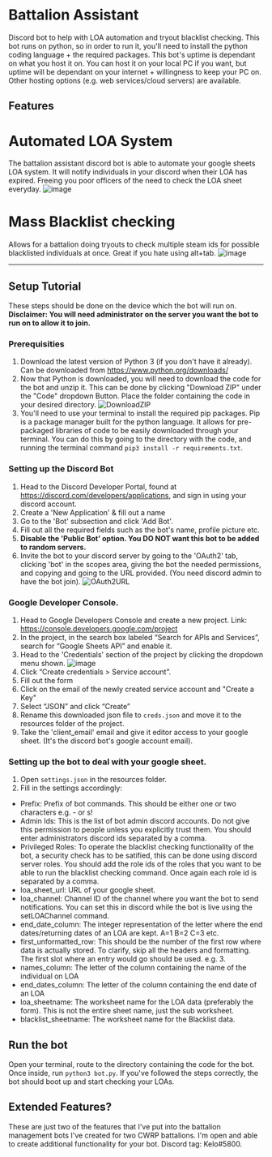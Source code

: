 # Battalion Assistant
Discord bot to help with LOA automation and tryout blacklist checking.
This bot runs on python, so in order to run it, you'll need to install the python coding language + the required packages.
This bot's uptime is dependant on what you host it on. You can host it on your local PC if you want, but uptime will be dependant on your internet + willingness to keep your PC on. Other hosting options (e.g. web services/cloud servers) are available.

## Features
# Automated LOA System
The battalion assistant discord bot is able to automate your google sheets LOA system. It will notify individuals in your discord when their LOA has expired. Freeing you poor officers of the need to check the LOA sheet everyday.
![image](https://user-images.githubusercontent.com/32295800/104526129-99c56400-55f9-11eb-95bd-d7254270b8f2.png)

# Mass Blacklist checking
Allows for a battalion doing tryouts to check multiple steam ids for possible blacklisted individuals at once. Great if you hate using alt+tab. 
![image](https://user-images.githubusercontent.com/32295800/104526068-7d292c00-55f9-11eb-920f-3cfbf6464668.png)

---
## Setup Tutorial
These steps should be done on the device which the bot will run on. 
**Disclaimer: You will need administrator on the server you want the bot to run on to allow it to join.**

### Prerequisities
1. Download the latest version of Python 3 (if you don't have it already). Can be downloaded from https://www.python.org/downloads/
2. Now that Python is downloaded, you will need to download the code for the bot and unzip it. This can be done by clicking "Download ZIP" under the "Code" dropdown Button. Place the folder containing the code in your desired directory.
![DownloadZIP](https://user-images.githubusercontent.com/32295800/104519316-291a4980-55f1-11eb-826f-716031810f63.png)
3. You'll need to use your terminal to install the required pip packages. Pip is a package manager built for the python language. It allows for pre-packaged libraries of code to be easily downloaded through your terminal. You can do this by going to the directory with the code, and running the terminal command `pip3 install -r requirements.txt`.

### Setting up the Discord Bot
1. Head to the Discord Developer Portal, found at https://discord.com/developers/applications, and sign in using your discord account.
2. Create a 'New Application' & fill out a name
3. Go to the 'Bot' subsection and click 'Add Bot'.
4. Fill out all the required fields such as the bot's name, profile picture etc.
5. **Disable the 'Public Bot' option. You DO NOT want this bot to be added to random servers.**
6. Invite the bot to your discord server by going to the 'OAuth2' tab, clicking 'bot' in the scopes area, giving the bot the needed permissions, and copying and going to the URL provided. (You need discord admin to have the bot join).
![OAuth2URL](https://user-images.githubusercontent.com/32295800/104520624-4fd97f80-55f3-11eb-86d1-2a43664f3cb2.png)

### Google Developer Console.
1. Head to Google Developers Console and create a new project. Link: https://console.developers.google.com/project
2. In the project, in the search box labeled “Search for APIs and Services”, search for “Google Sheets API” and enable it.
3. Head to the 'Credentials' section of the project by clicking the dropdown menu shown.
![image](https://user-images.githubusercontent.com/32295800/104520889-cbd3c780-55f3-11eb-8149-9b58bc3188da.png)
4. Click “Create credentials > Service account”.
5. Fill out the form
6. Click on the email of the newly created service account and "Create a Key"
7. Select “JSON” and click “Create”
8. Rename this downloaded json file to `creds.json` and move it to the resources folder of the project.
9. Take the 'client_email' email and give it editor access to your google sheet. (It's the discord bot's google account email). 

### Setting up the bot to deal with your google sheet.
1. Open `settings.json` in the resources folder.
2. Fill in the settings accordingly:
- Prefix: Prefix of bot commands. This should be either one or two characters e.g. - or s!
- Admin Ids: This is the list of bot admin discord accounts. Do not give this permission to people unless you explicitly trust them. You should enter administrators discord ids separated by a comma.
- Privileged Roles: To operate the blacklist checking functionality of the bot, a security check has to be satified, this can be done using discord server roles. You should add the role ids of the roles that you want to be able to run the blacklist checking command. Once again each role id is separated by a comma.
- loa_sheet_url: URL of your google sheet.
- loa_channel: Channel ID of the channel where you want the bot to send notifications. You can set this in discord while the bot is live using the setLOAChannel command.
- end_date_column: The integer representation of the letter where the end dates/returning dates of an LOA are kept. A=1 B=2 C=3 etc.
- first_unformatted_row: This should be the number of the first row where data is actually stored. To clarify, skip all the headers and formatting. The first slot where an entry would go should be used. e.g. 3.
- names_column: The letter of the column containing the name of the individual on LOA
- end_dates_column: The letter of the column containing the end date of an LOA
- loa_sheetname: The worksheet name for the LOA data (preferably the form). This is not the entire sheet name, just the sub worksheet.
- blacklist_sheetname: The worksheet name for the Blacklist data.


## Run the bot
Open your terminal, route to the directory containing the code for the bot. Once inside, run `python3 bot.py`. If you've followed the steps correctly, the bot should boot up and start checking your LOAs.

## Extended Features?
These are just two of the features that I've put into the battalion management bots I've created for two CWRP battalions. I'm open and able to create additional functionality for your bot. Discord tag: Kelo#5800.

